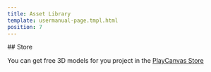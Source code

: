 ```yaml
---
title: Asset Library
template: usermanual-page.tmpl.html
position: 7
---
```


## Store

You can get free 3D models for you project in the [PlayCanvas Store][1]

[1]: http://store.playcanvas.com/
